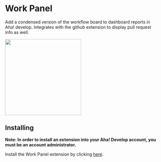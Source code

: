 # Work Panel
  
Add a condensed version of the workflow board to dashboard reports in Aha! develop. Integrates with the github extension to display pull request info as well.

<img src="https://user-images.githubusercontent.com/8016/127429341-cdb87186-0ed3-46cb-a839-ae0c4f0340df.png" width="250" />

## Installing

**Note: In order to install an extension into your Aha! Develop account, you must be an account administrator.**

Install the Work Panel extension by clicking [here](https://secure.aha.io/settings/account/extensions/install?url=https://github.com/jemmyw/aha-develop-work-panel/releases/download/1.0.2/kealabs.work-panel-v1.0.2.gz).
